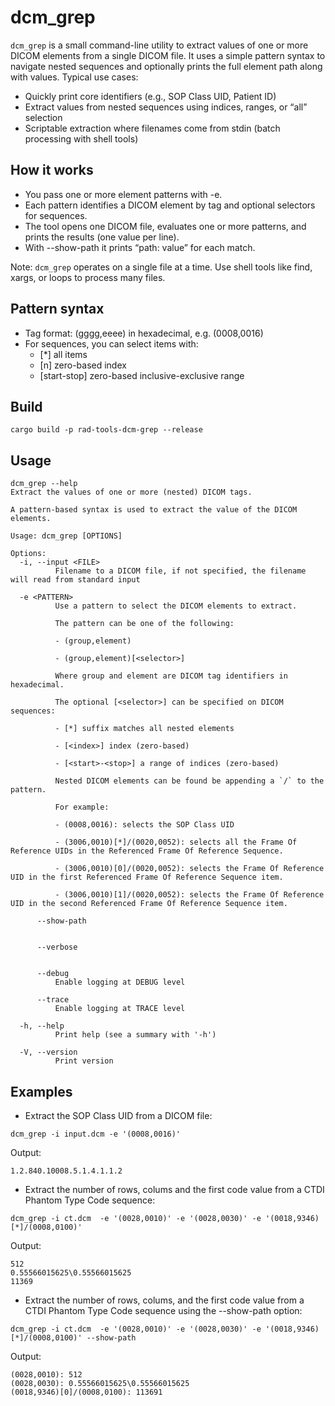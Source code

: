 # dcm_grep

`dcm_grep` is a small command-line utility to extract values of one or more DICOM elements from a single DICOM file. It uses a simple pattern syntax to navigate nested sequences and optionally prints the full element path along with values.
Typical use cases:
- Quickly print core identifiers (e.g., SOP Class UID, Patient ID)
- Extract values from nested sequences using indices, ranges, or “all” selection
- Scriptable extraction where filenames come from stdin (batch processing with shell tools)

## How it works
- You pass one or more element patterns with -e.
- Each pattern identifies a DICOM element by tag and optional selectors for sequences.
- The tool opens one DICOM file, evaluates one or more patterns, and prints the results (one value per line).
- With --show-path it prints “path: value” for each match.

Note: `dcm_grep` operates on a single file at a time. Use shell tools like find, xargs, or loops to process many files.
## Pattern syntax
- Tag format: (gggg,eeee) in hexadecimal, e.g. (0008,0016)
- For sequences, you can select items with:
    - [*] all items
    - [n] zero-based index
    - [start-stop] zero-based inclusive-exclusive range

## Build

```shell
cargo build -p rad-tools-dcm-grep --release
```

## Usage

```shell
dcm_grep --help
Extract the values of one or more (nested) DICOM tags.

A pattern-based syntax is used to extract the value of the DICOM elements.

Usage: dcm_grep [OPTIONS]

Options:
  -i, --input <FILE>
          Filename to a DICOM file, if not specified, the filename will read from standard input

  -e <PATTERN>
          Use a pattern to select the DICOM elements to extract.
          
          The pattern can be one of the following:
          
          - (group,element)
          
          - (group,element)[<selector>]
          
          Where group and element are DICOM tag identifiers in hexadecimal.
          
          The optional [<selector>] can be specified on DICOM sequences:
          
          - [*] suffix matches all nested elements
          
          - [<index>] index (zero-based)
          
          - [<start>-<stop>] a range of indices (zero-based)
          
          Nested DICOM elements can be found be appending a `/` to the pattern.

          For example:

          - (0008,0016): selects the SOP Class UID

          - (3006,0010)[*]/(0020,0052): selects all the Frame Of Reference UIDs in the Referenced Frame Of Reference Sequence.

          - (3006,0010)[0]/(0020,0052): selects the Frame Of Reference UID in the first Referenced Frame Of Reference Sequence item.

          - (3006,0010)[1]/(0020,0052): selects the Frame Of Reference UID in the second Referenced Frame Of Reference Sequence item.

      --show-path


      --verbose


      --debug
          Enable logging at DEBUG level

      --trace
          Enable logging at TRACE level

  -h, --help
          Print help (see a summary with '-h')

  -V, --version
          Print version
```

## Examples

- Extract the SOP Class UID from a DICOM file:
```shell
dcm_grep -i input.dcm -e '(0008,0016)'
```
Output:
```
1.2.840.10008.5.1.4.1.1.2
```


- Extract the number of rows, colums and the first code value from a CTDI Phantom Type Code sequence:
```shell
dcm_grep -i ct.dcm  -e '(0028,0010)' -e '(0028,0030)' -e '(0018,9346)[*]/(0008,0100)'
```

Output:
```
512
0.55566015625\0.55566015625
11369
```

- Extract the number of rows, colums, and the first code value from a CTDI Phantom Type Code sequence using the --show-path option:
```shell
dcm_grep -i ct.dcm  -e '(0028,0010)' -e '(0028,0030)' -e '(0018,9346)[*]/(0008,0100)' --show-path
```

Output:
```
(0028,0010): 512
(0028,0030): 0.55566015625\0.55566015625
(0018,9346)[0]/(0008,0100): 113691
```